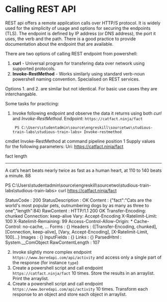 # Calling REST API

REST api offers a remote appilcation calls over HTTP/S protocol. It is widely used for the simplicity of usage and options for securing the endpoints (TLS). The endpoint is defined by IP address (or DNS address), the port it uses, the verb and the path. There is a good practice to provide documentation about the endpoint that are available.

There are two options of calling REST endpoint from powershell:
1. **curl** - Universal program for transfering data over network using supported protocols.
2. **Invoke-RestMethod** - Works similarly using standard verb-noun powershell naming convention. Specialised on REST services.

Options 1. and 2. are similar but not identical. For basic use cases they are interchangable.


Some tasks for practicing:
1. Invoke following endpoint and observe the data it returns using both *curl* and *Invoke-RestMethod*. Endpoint: `https://catfact.ninja/fact`

        PS C:\Users\studentadmin\source\engreskill\sourcetwo\studious-train-labs\studious-train-labs> Invoke-restmethod

cmdlet Invoke-RestMethod at command pipeline position 1
Supply values for the following parameters:
Uri: https://catfact.ninja/fact

fact                                                                                     length
----                                                                                     ------
A cat’s heart beats nearly twice as fast as a human heart, at 110 to 140 beats a minute.     88


PS C:\Users\studentadmin\source\engreskill\sourcetwo\studious-train-labs\studious-train-labs> curl  https://catfact.ninja/fact


StatusCode        : 200
StatusDescription : OK
Content           : {"fact":"Cats are the world's most popular pets, outnumbering dogs by as many as three to
                    one","length":84}
RawContent        : HTTP/1.1 200 OK
                    Transfer-Encoding: chunked
                    Connection: keep-alive
                    Vary: Accept-Encoding
                    X-Ratelimit-Limit: 100
                    X-Ratelimit-Remaining: 99
                    Access-Control-Allow-Origin: *
                    Cache-Control: no-cache, ...
Forms             : {}
Headers           : {[Transfer-Encoding, chunked], [Connection, keep-alive], [Vary, Accept-Encoding],
                    [X-Ratelimit-Limit, 100]...}
Images            : {}
InputFields       : {}
Links             : {}
ParsedHtml        : System.__ComObject
RawContentLength  : 107


2. Invoke slightly more complex endpoint `https://www.boredapi.com/api/activity` and access only a single part of the response (for instance `type`)
3. Create a powershell script and call endpoint `https://catfact.ninja/fact` 10 times. Store the results in an arraylist. Print the arraylist.
4. Create a powershell script and call endpoint `https://www.boredapi.com/api/activity` 10 times. Transform each response to an object and store each object in arraylist.
